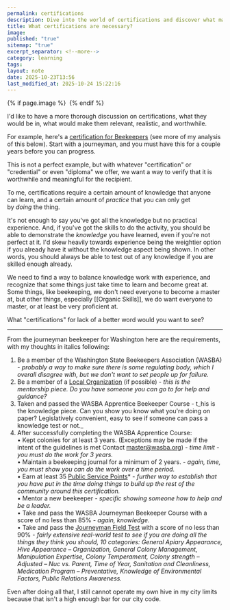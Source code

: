 ```yaml
---
permalink: certifications
description: Dive into the world of certifications and discover what makes them truly valuable and impactful. This note explores the balance between theoretical knowledge and hands-on experience, using the example of a beekeeping certification to illustrate the journey from novice to expert. Learn about the essential components that make certifications meaningful, such as mentorship, community involvement, and the ability to demonstrate real-world skills. Whether it's mastering organic skills or achieving proficiency in specialized fields, this discussion challenges you to rethink what certifications should entail and how they can be tailored to ensure genuine competence and recognition.
title: What certifications are necessary?
image:
published: "true"
sitemap: "true"
excerpt_separator: <!--more-->
category: learning
tags:
layout: note
date: 2025-10-23T13:56
last_modified_at: 2025-10-24 15:22:16
---
```



{% if page.image %} <img src="{{ page.image }}" alt=""> {% endif %}

I'd like to have a more thorough discussion on certifications, what they would be in, what would make them relevant, realistic, and worthwhile.   
  
For example, here's a [certification for Beekeepers](https://wasba.org/education/journeyman/) (see more of my analysis of this below). Start with a journeyman, and you must have this for a couple years before you can progress.  
  
This is not a perfect example, but with whatever "certification" or "credential" or even "diploma" we offer, we want a way to verify that it is worthwhile and meaningful for the recipient.   
  
To me, certifications require a certain amount of knowledge that anyone can learn, and a certain amount of _practice_ that you can only get by _doing_ the thing.   
  
It's not enough to say you've got all the knowledge but no practical experience. And, if you've got the skills to do the activity, you should be able to demonstrate the _knowledge_ you have learned, even if you're not perfect at it. I'd skew heavily towards experience being the weightier option if you already have it without the knowledge aspect being shown. In other words, you should always be able to test out of any knowledge if you are skilled enough already.   
  
We need to find a way to balance knowledge work with experience, and recognize that some things just take time to learn and become great at. Some things, like beekeeping, we don't need everyone to become a master at, but other things, especially [[Organic Skills]], we do want everyone to master, or at least be very proficient at.   
  
What "certifications" for lack of a better word would you want to see?   

---

  
  
From the journeyman beekeeper for Washington here are the requirements, with my thoughts in italics following:   
  
  

1. Be a member of the Washington State Beekeepers Association (WASBA) - _probably a way to make sure there is some regulating body, which I overall disagree with, but we don't want to set people up for failure._ 
2. Be a member of a [Local Organization](https://wasba.org/resources/local-organizations/) (if possible) - _this is the mentorship piece. Do you have someone you can go to for help and guidance?_ 
3. Taken and passed the WASBA Apprentice Beekeeper Course - t_his is the knowledge piece. Can you show you know what you're doing on paper? Legislatively convenient, easy to see if someone can pass a knowledge test or not._ 
4. After successfully completing the WASBA Apprentice Course:  
    • Kept colonies for at least 3 years. (Exceptions may be made if the intent of the guidelines is met Contact [master@wasba.org](mailto:master@wasba.org)) - _time limit - you must do the work for 3 years._   
    • Maintain a beekeeping journal for a minimum of 2 years. - _again, time, you must show you can do the work over a time period._   
    • Earn at least 35 [Public Service Points](https://wasba.org/education/journeyman/public-service-points/)* - _further way to establish that you have put in the time doing things to build up the rest of the community around this certification._   
    • Mentor a new beekeeper - _specific showing someone how to help and be a leader._   
    • Take and pass the WASBA Journeyman Beekeeper Course with a score of no less than 85% - _again, knowledge._   
    • Take and pass the [Journeyman Field Test](https://wasba.org/education/journeyman/beekeepers-field-test/) with a score of no less than 90% - _fairly extensive real-world test to see if you are doing all the things they think you should, 10 categories: General Apiary Appearance, Hive Appearance – Organization, General Colony Management, Manipulation Expertise, Colony Temperament, Colony strength – Adjusted – Nuc vs. Parent, Time of Year, Sanitation and Cleanliness, Medication Program – Preventative, Knowledge of Environmental Factors, Public Relations Awareness._

  
Even after doing all that, I still cannot operate my own hive in my city limits because that isn't a high enough bar for our city code.
